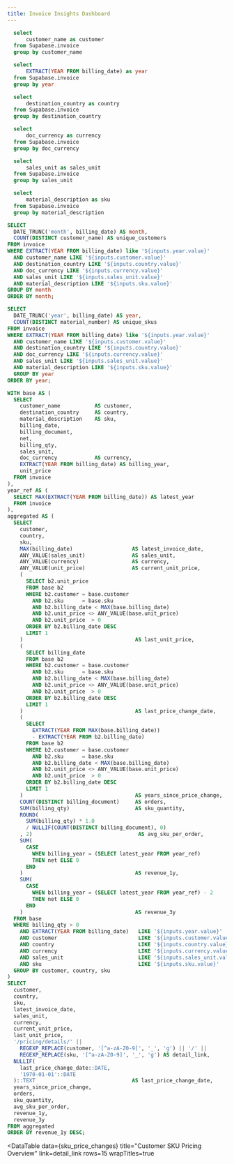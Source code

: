 ```yaml
---
title: Invoice Insights Dashboard
---
```


```sql customer
  select
      customer_name as customer
  from Supabase.invoice
  group by customer_name
```
```sql year
  select
      EXTRACT(YEAR FROM billing_date) as year 
  from Supabase.invoice
  group by year
```

```sql country
  select
      destination_country as country
  from Supabase.invoice
  group by destination_country
```

```sql currency
  select
      doc_currency as currency
  from Supabase.invoice
  group by doc_currency
```
```sql sales_unit
  select
      sales_unit as sales_unit
  from Supabase.invoice
  group by sales_unit
```
```sql sku
  select
      material_description as sku
  from Supabase.invoice
  group by material_description
```
<center>

<Dropdown data={customer} name=customer value=customer title="Customer">
    <DropdownOption value="%" valueLabel="All"/>
</Dropdown>

<Dropdown data={year} name=year value=year title="Year"  defaultValue="%">
    <DropdownOption value="%" valueLabel="All"/>
</Dropdown>

<Dropdown data={country} name=country value=country title="Country"  defaultValue="%">
    <DropdownOption value="%" valueLabel="All"/>
</Dropdown>

<Dropdown data={currency} name=currency value=currency title="Currency"  defaultValue="%">
    <DropdownOption value="%" valueLabel="All"/>
</Dropdown>

<Dropdown data={sales_unit} name=sales_unit value=sales_unit title="Sales Unit"  defaultValue="%">
    <DropdownOption value="%" valueLabel="All"/>
</Dropdown>

<Dropdown data={sku} name=sku value=sku title="SKU"  defaultValue="%">
    <DropdownOption value="%" valueLabel="All"/>
</Dropdown>

</center>


```sql total_cust_served
SELECT
  DATE_TRUNC('month', billing_date) AS month,
  COUNT(DISTINCT customer_name) AS unique_customers
FROM invoice
WHERE EXTRACT(YEAR FROM billing_date) like '${inputs.year.value}'
  AND customer_name LIKE '${inputs.customer.value}'
  AND destination_country LIKE '${inputs.country.value}'
  AND doc_currency LIKE '${inputs.currency.value}'
  AND sales_unit LIKE '${inputs.sales_unit.value}'
  AND material_description LIKE '${inputs.sku.value}'  
GROUP BY month
ORDER BY month;
```

```sql sku_count_served
SELECT
  DATE_TRUNC('year', billing_date) AS year,
  COUNT(DISTINCT material_number) AS unique_skus
FROM invoice
WHERE EXTRACT(YEAR FROM billing_date) like '${inputs.year.value}'
  AND customer_name LIKE '${inputs.customer.value}'
  AND destination_country LIKE '${inputs.country.value}'
  AND doc_currency LIKE '${inputs.currency.value}'
  AND sales_unit LIKE '${inputs.sales_unit.value}'
  AND material_description LIKE '${inputs.sku.value}'
  GROUP BY year
ORDER BY year;
```

<Grid cols=2>

<LineChart 
  data={total_cust_served}
  x=month
  y=unique_customers
  title="Total Customers Served Over Time"
/>

<LineChart 
  data={sku_count_served}
  x=year
  y=unique_skus
  title="SKU Count Served Over Time"
/>

</Grid>

```sql sku_price_changes
WITH base AS (
  SELECT
    customer_name           AS customer,
    destination_country     AS country,
    material_description    AS sku,
    billing_date,
    billing_document,
    net,
    billing_qty,
    sales_unit,
    doc_currency            AS currency,
    EXTRACT(YEAR FROM billing_date) AS billing_year,
    unit_price
  FROM invoice
),  
year_ref AS (
  SELECT MAX(EXTRACT(YEAR FROM billing_date)) AS latest_year
  FROM invoice
),
aggregated AS (
  SELECT
    customer,
    country,
    sku,
    MAX(billing_date)                   AS latest_invoice_date,
    ANY_VALUE(sales_unit)               AS sales_unit,
    ANY_VALUE(currency)                 AS currency,
    ANY_VALUE(unit_price)               AS current_unit_price,
    (
      SELECT b2.unit_price
      FROM base b2
      WHERE b2.customer = base.customer
        AND b2.sku      = base.sku
        AND b2.billing_date < MAX(base.billing_date)
        AND b2.unit_price <> ANY_VALUE(base.unit_price)
        AND b2.unit_price  > 0
      ORDER BY b2.billing_date DESC
      LIMIT 1
    )                                    AS last_unit_price,
    (
      SELECT billing_date
      FROM base b2
      WHERE b2.customer = base.customer
        AND b2.sku      = base.sku
        AND b2.billing_date < MAX(base.billing_date)
        AND b2.unit_price <> ANY_VALUE(base.unit_price)
        AND b2.unit_price  > 0
      ORDER BY b2.billing_date DESC
      LIMIT 1
    )                                    AS last_price_change_date,
    (
      SELECT
        EXTRACT(YEAR FROM MAX(base.billing_date))
        - EXTRACT(YEAR FROM b2.billing_date)
      FROM base b2
      WHERE b2.customer = base.customer
        AND b2.sku      = base.sku
        AND b2.billing_date < MAX(base.billing_date)
        AND b2.unit_price <> ANY_VALUE(base.unit_price)
        AND b2.unit_price  > 0
      ORDER BY b2.billing_date DESC
      LIMIT 1
    )                                    AS years_since_price_change,
    COUNT(DISTINCT billing_document)     AS orders,
    SUM(billing_qty)                     AS sku_quantity,
    ROUND(
      SUM(billing_qty) * 1.0
      / NULLIF(COUNT(DISTINCT billing_document), 0)
    , 2)                                  AS avg_sku_per_order,
    SUM(
      CASE
        WHEN billing_year = (SELECT latest_year FROM year_ref)
        THEN net ELSE 0
      END
    )                                    AS revenue_1y,
    SUM(
      CASE
        WHEN billing_year = (SELECT latest_year FROM year_ref) - 2
        THEN net ELSE 0
      END
    )                                    AS revenue_3y
  FROM base
  WHERE billing_qty > 0
    AND EXTRACT(YEAR FROM billing_date)   LIKE '${inputs.year.value}'
    AND customer                          LIKE '${inputs.customer.value}'
    AND country                           LIKE '${inputs.country.value}'
    AND currency                          LIKE '${inputs.currency.value}'
    AND sales_unit                        LIKE '${inputs.sales_unit.value}'
    AND sku                               LIKE '${inputs.sku.value}'
  GROUP BY customer, country, sku
)
SELECT
  customer,
  country,
  sku,
  latest_invoice_date,
  sales_unit,
  currency,
  current_unit_price,
  last_unit_price,
  '/pricing/details/' || 
    REGEXP_REPLACE(customer, '[^a-zA-Z0-9]', '_', 'g') || '/' || 
    REGEXP_REPLACE(sku, '[^a-zA-Z0-9]', '_', 'g') AS detail_link,
  NULLIF(
    last_price_change_date::DATE,
    '1970-01-01'::DATE
  )::TEXT                               AS last_price_change_date,
  years_since_price_change,
  orders,
  sku_quantity,
  avg_sku_per_order,
  revenue_1y,
  revenue_3y
FROM aggregated
ORDER BY revenue_1y DESC;
```

<DataTable 
  data={sku_price_changes}
  title="Customer SKU Pricing Overview"
  link=detail_link
  rows=15
  wrapTitles=true
>
  <Column id="customer"                 title="Customer"       align="left"   />
  <Column id="country"                  title="Country"        align="center" />
  <Column id="sku"                      title="Material Name"  align="left"   />
  <Column id="sales_unit"               title="Unit"           align="center" />
  <Column id="currency"                 title="Currency"       align="center" />
  <Column id="latest_invoice_date"      title="Latest Invoice"       align="center" colGroup="Timing"/>
  <Column id="last_price_change_date"   title="Last Price Change"  align="center" colGroup="Timing"/>
  <Column id="years_since_price_change" title="Yrs Since Change"   align="center" colGroup="Timing"/>
  <Column id="current_unit_price"       title="Current Price"      align="center" colGroup="Pricing"/>
  <Column id="last_unit_price"          title="Prev. Price"        align="center" colGroup="Pricing"/>
  <Column id="orders"                   title="Orders"             align="center" colGroup="Volume"/>
  <Column id="avg_sku_per_order"        title="Avg/Order"          align="center" colGroup="Volume"/>
  <Column id="sku_quantity"             title="SKU Qty Sold"       fmt='num1k'    align="center" colGroup="Volume"/>
  <Column id="revenue_1y"               title="Revenue (1Y)"       fmt="num1k"    align="center" colGroup="Revenue"/>
  <Column id="revenue_3y"               title="Revenue (3Y)"       fmt="num1k"    align="center" colGroup="Revenue"/>
</DataTable>


